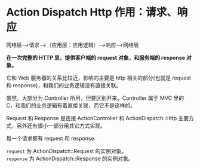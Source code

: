 # Action Dispatch Http 作用：请求、响应

网络层-->请求-->（应用层：应用逻辑）-->响应-->网络层

**在一次完整的 HTTP 里，提供客户端的 request 对象，和服务端的 response 对象。**

它和 Web 服务器的关系比较近，影响的主要是 http 相关的部分(也就是 request 和 response)，和我们的业务逻辑没有直接关联。

虽然，大部分为 Controller 所用，但要区别开来。Controller 属于 MVC 里的 C，和我们的业务逻辑有着直接关联，而它不是这样的。

Request 和 Response 是连接 ActionController 和 ActionDispatch::Http 主要方式，另外还有很小一部分用其它方式实现。

每一个请求都有 request 和 response.

`request` 为 ActionDispatch::Request 的实例对象。
<br>
`response` 为 ActionDispatch::Response 的实例对象。
